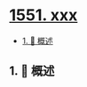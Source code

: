 # [1551. xxx](https://github.com/Tdahuyou/TNotes.leetcode/tree/main/notes/1551.%20xxx)

<!-- region:toc -->

- [1. 📝 概述](#1--概述)

<!-- endregion:toc -->

## 1. 📝 概述
